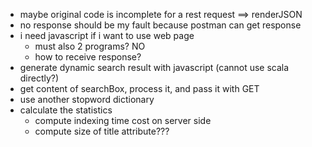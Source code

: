 - maybe original code is incomplete for a rest request ==> renderJSON
- no response should be my fault because postman can get response
- i need javascript if i want to use web page
  - must also 2 programs? NO
  - how to receive response?
- generate dynamic search result with javascript (cannot use scala directly?)
- get content of searchBox, process it, and pass it with GET
- use another stopword dictionary
- calculate the statistics
  - compute indexing time cost on server side
  - compute size of title attribute???
